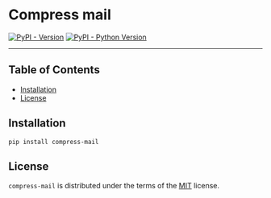 # Compress mail

[![PyPI - Version](https://img.shields.io/pypi/v/compress-mail.svg)](https://pypi.org/project/compress-mail)
[![PyPI - Python Version](https://img.shields.io/pypi/pyversions/compress-mail.svg)](https://pypi.org/project/compress-mail)

-----

## Table of Contents

- [Installation](#installation)
- [License](#license)

## Installation

```console
pip install compress-mail
```

## License

`compress-mail` is distributed under the terms of the [MIT](https://spdx.org/licenses/MIT.html) license.
